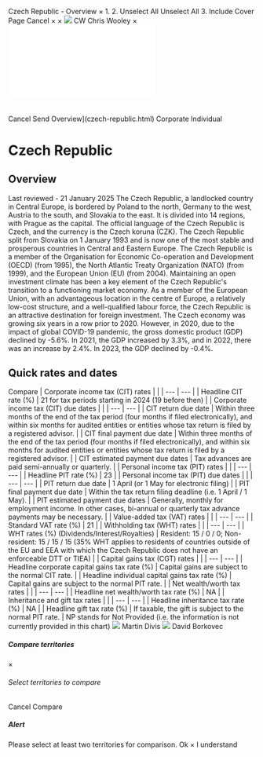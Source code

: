 Czech Republic - Overview
×
1.
2.
Unselect All
Unselect All
3.
Include Cover Page
Cancel
×
×
![](-/media/world-wide-tax-summaries/attachments/global---chris-wooley.ashx%3Frev=ac5e5f3223b34096b1afc2a6009c7320&revision=ac5e5f32-23b3-4096-b1af-c2a6009c7320&hash=859B7ADC84DC2CBEC9760E9E6EE7DE6D0A8BFCDF)
CW
Chris Wooley
×
![](czech-republic.html)
######
Cancel
Send
Overview](czech-republic.html)
Corporate
Individual
# Czech Republic
## Overview
Last reviewed - 21 January 2025
The Czech Republic, a landlocked country in Central Europe, is bordered by Poland to the north, Germany to the west, Austria to the south, and Slovakia to the east. It is divided into 14 regions, with Prague as the capital. The official language of the Czech Republic is Czech, and the currency is the Czech koruna (CZK).
The Czech Republic split from Slovakia on 1 January 1993 and is now one of the most stable and prosperous countries in Central and Eastern Europe. The Czech Republic is a member of the Organisation for Economic Co-operation and Development (OECD) (from 1995), the North Atlantic Treaty Organization (NATO) (from 1999), and the European Union (EU) (from 2004).
Maintaining an open investment climate has been a key element of the Czech Republic's transition to a functioning market economy. As a member of the European Union, with an advantageous location in the centre of Europe, a relatively low-cost structure, and a well-qualified labour force, the Czech Republic is an attractive destination for foreign investment.
The Czech economy was growing six years in a row prior to 2020. However, in 2020, due to the impact of global COVID-19 pandemic, the gross domestic product (GDP) declined by -5.6%. In 2021, the GDP increased by 3.3%, and in 2022, there was an increase by 2.4%. In 2023, the GDP declined by -0.4%.
## Quick rates and dates
Compare
| Corporate income tax (CIT) rates | |
| --- | --- |
| Headline CIT rate (%) | 21 for tax periods starting in 2024 (19 before then) |
| Corporate income tax (CIT) due dates | |
| --- | --- |
| CIT return due date | Within three months of the end of the tax period (four months if filed electronically), and within six months for audited entities or entities whose tax return is filed by a registered advisor. |
| CIT final payment due date | Within three months of the end of the tax period (four months if filed electronically), and within six months for audited entities or entities whose tax return is filed by a registered advisor. |
| CIT estimated payment due dates | Tax advances are paid semi-annually or quarterly. |
| Personal income tax (PIT) rates | |
| --- | --- |
| Headline PIT rate (%) | 23 |
| Personal income tax (PIT) due dates | |
| --- | --- |
| PIT return due date | 1 April (or 1 May for electronic filing) |
| PIT final payment due date | Within the tax return filing deadline (i.e. 1 April / 1 May). |
| PIT estimated payment due dates | Generally, monthly for employment income. In other cases, bi-annual or quarterly tax advance payments may be necessary. |
| Value-added tax (VAT) rates | |
| --- | --- |
| Standard VAT rate (%) | 21 |
| Withholding tax (WHT) rates | |
| --- | --- |
| WHT rates (%) (Dividends/Interest/Royalties) | Resident: 15 / 0 / 0;  Non-resident: 15 / 15 / 15 (35% WHT applies to residents of countries outside of the EU and EEA with which the Czech Republic does not have an enforceable DTT or TIEA) |
| Capital gains tax (CGT) rates | |
| --- | --- |
| Headline corporate capital gains tax rate (%) | Capital gains are subject to the normal CIT rate. |
| Headline individual capital gains tax rate (%) | Capital gains are subject to the normal PIT rate. |
| Net wealth/worth tax rates | |
| --- | --- |
| Headline net wealth/worth tax rate (%) | NA |
| Inheritance and gift tax rates | |
| --- | --- |
| Headline inheritance tax rate (%) | NA |
| Headline gift tax rate (%) | If taxable, the gift is subject to the normal PIT rate. |
NP stands for Not Provided (i.e. the information is not currently provided in this chart)
![](-/media/world-wide-tax-summaries/czechrepublicmartin-divisprifilejpg20240628075726355.ashx%3Frev=5e6ee60dfbfa4c12a5c4031ac591ce37&revision=5e6ee60d-fbfa-4c12-a5c4-031ac591ce37&hash=691F1A17F59A7C2B0DBD0DE682CF2B5653C13A72)
Martin Divis
![](-/media/world-wide-tax-summaries/czechrepublicdavid-borkovecdb--photo2closevery-low-resjpg20240105043250648.ashx%3Frev=a61cb23aae254d5fa1d232f64e6da9e0&revision=a61cb23a-ae25-4d5f-a1d2-32f64e6da9e0&hash=17BC1BB5BA0E64E9BFC4D1E0067E593C64832069)
David Borkovec
##### Compare territories
×
###### Select territories to compare
#####
Cancel
Compare
##### Alert
Please select at least two territories for comparison.
Ok
×
I understand
